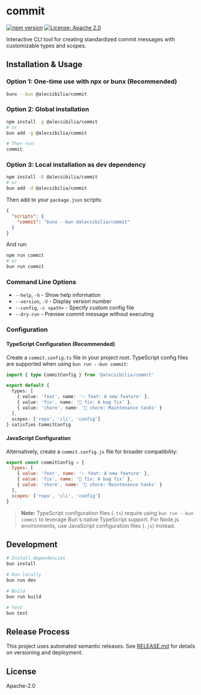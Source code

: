 # commit

[![npm version](https://img.shields.io/badge/npm%20package-@alecsibilia/commit-red.svg)](https://www.npmjs.com/package/@alecsibilia/commit)
[![License: Apache 2.0](https://img.shields.io/badge/License-Apache_2.0-yellow.svg)](http://opensource.org/license/apache-2-0)

Interactive CLI tool for creating standardized commit messages with customizable types and scopes.

## Installation & Usage

### Option 1: One-time use with npx or bunx (Recommended)

```bash
bunx --bun @alecsibilia/commit
```

### Option 2: Global installation

```bash
npm install -g @alecsibilia/commit
# or
bun add -g @alecsibilia/commit

# Then run:
commit
```

### Option 3: Local installation as dev dependency

```bash
npm install -D @alecsibilia/commit
# or
bun add -d @alecsibilia/commit
```

Then add to your `package.json` scripts:

```json
{
  "scripts": {
    "commit": "bunx --bun @alecsibilia/commit"
  }
}
```

And run:

```bash
npm run commit
# or
bun run commit
```

### Command Line Options

- `--help`, `-h` - Show help information
- `--version`, `-V` - Display version number
- `--config`, `-c <path>` - Specify custom config file
- `--dry-run` - Preview commit message without executing

### Configuration

#### TypeScript Configuration (Recommended)

Create a `commit.config.ts` file in your project root. TypeScript config files are supported when using `bun run --bun commit`:

```typescript
import { type CommitConfig } from '@alecsibilia/commit'

export default {
  types: [
    { value: 'feat', name: '✨ feat: A new feature' },
    { value: 'fix', name: '🐛 fix: A bug fix' },
    { value: 'chore', name: '🧹 chore: Maintenance tasks' }
  ],
  scopes: ['repo', 'cli', 'config']
} satisfies CommitConfig
```

#### JavaScript Configuration

Alternatively, create a `commit.config.js` file for broader compatibility:

```javascript
export const commitConfig = {
  types: [
    { value: 'feat', name: '✨ feat: A new feature' },
    { value: 'fix', name: '🐛 fix: A bug fix' },
    { value: 'chore', name: '🧹 chore: Maintenance tasks' }
  ],
  scopes: ['repo', 'cli', 'config']
}
```

> **Note:** TypeScript configuration files (`.ts`) require using `bun run --bun commit` to leverage Bun's native TypeScript support. For Node.js environments, use JavaScript configuration files (`.js`) instead.

## Development

```bash
# Install dependencies
bun install

# Run locally
bun run dev

# Build
bun run build

# Test
bun test
```

## Release Process

This project uses automated semantic releases. See [RELEASE.md](./RELEASE.md) for details on versioning and deployment.

## License

Apache-2.0
